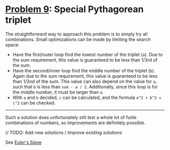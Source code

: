 # [Problem 9](https://projecteuler.net/problem=9): Special Pythagorean triplet

The straightforward way to approach this problem is to simply try all combinations.
Small optimizations can be made by limiting the search space:
- Have the first/outer loop find the lowest number of the triplet (`a`).
Due to the sum requirement, this value is guaranteed to be less than 1/3rd of the sum.
- Have the second/inner loop find the middle number of the triplet (`b`).
Again due to the sum requirement, this value is guaranteed to be less than 1/2nd of the sum.
This value can also depend on the value for `a`, such that `b` is less than `sum - a / 2`.
Additionally, since this loop is for the middle number, it must be larger than `a`.
- With `a` and `b` decided, `c` can be calculated, and the formula `a^2 + b^2 = c^2` can be checked.

---

Such a solution does unfortunately still test a whole lot of futile combinations of numbers, so improvements are definitely possible.

// TODO: Add new solutions / Improve existing solutions

See [Euler's Sieve](https://en.wikipedia.org/wiki/Sieve_of_Eratosthenes#Euler's_Sieve)
